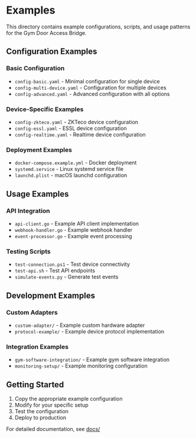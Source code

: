 # Examples

This directory contains example configurations, scripts, and usage patterns for the Gym Door Access Bridge.

## Configuration Examples

### Basic Configuration
- `config-basic.yaml` - Minimal configuration for single device
- `config-multi-device.yaml` - Configuration for multiple devices
- `config-advanced.yaml` - Advanced configuration with all options

### Device-Specific Examples
- `config-zkteco.yaml` - ZKTeco device configuration
- `config-essl.yaml` - ESSL device configuration
- `config-realtime.yaml` - Realtime device configuration

### Deployment Examples
- `docker-compose.example.yml` - Docker deployment
- `systemd.service` - Linux systemd service file
- `launchd.plist` - macOS launchd configuration

## Usage Examples

### API Integration
- `api-client.go` - Example API client implementation
- `webhook-handler.go` - Example webhook handler
- `event-processor.go` - Example event processing

### Testing Scripts
- `test-connection.ps1` - Test device connectivity
- `test-api.sh` - Test API endpoints
- `simulate-events.py` - Generate test events

## Development Examples

### Custom Adapters
- `custom-adapter/` - Example custom hardware adapter
- `protocol-example/` - Example device protocol implementation

### Integration Examples
- `gym-software-integration/` - Example gym software integration
- `monitoring-setup/` - Example monitoring configuration

## Getting Started

1. Copy the appropriate example configuration
2. Modify for your specific setup
3. Test the configuration
4. Deploy to production

For detailed documentation, see [docs/](../docs/)